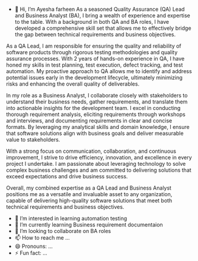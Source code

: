 - 👋 Hi, I’m Ayesha farheen As a seasoned Quality Assurance (QA) Lead and Business Analyst (BA), I bring a wealth of experience and expertise to the table. With a background in both QA and BA roles, I have developed a comprehensive skill set that allows me to effectively bridge the gap between technical requirements and business objectives.

As a QA Lead, I am responsible for ensuring the quality and reliability of software products through rigorous testing methodologies and quality assurance processes. With 2 years of hands-on experience in QA, I have honed my skills in test planning, test execution, defect tracking, and test automation. My proactive approach to QA allows me to identify and address potential issues early in the development lifecycle, ultimately minimizing risks and enhancing the overall quality of deliverables.

In my role as a Business Analyst, I collaborate closely with stakeholders to understand their business needs, gather requirements, and translate them into actionable insights for the development team. I excel in conducting thorough requirement analysis, eliciting requirements through workshops and interviews, and documenting requirements in clear and concise formats. By leveraging my analytical skills and domain knowledge, I ensure that software solutions align with business goals and deliver measurable value to stakeholders.

With a strong focus on communication, collaboration, and continuous improvement, I strive to drive efficiency, innovation, and excellence in every project I undertake. I am passionate about leveraging technology to solve complex business challenges and am committed to delivering solutions that exceed expectations and drive business success.

Overall, my combined expertise as a QA Lead and Business Analyst positions me as a versatile and invaluable asset to any organization, capable of delivering high-quality software solutions that meet both technical requirements and business objectives.
- 👀 I’m interested in learning automation testing 
- 🌱 I’m currently learning Business requirement documentaion
- 💞️ I’m looking to collaborate on BA roles
- 📫 How to reach me ...
- 😄 Pronouns: ...
- ⚡ Fun fact: ...

<!---
Ayeshafarheen23/Ayeshafarheen23 is a ✨ special ✨ repository because its `README.md` (this file) appears on your GitHub profile.
You can click the Preview link to take a look at your changes.
--->
